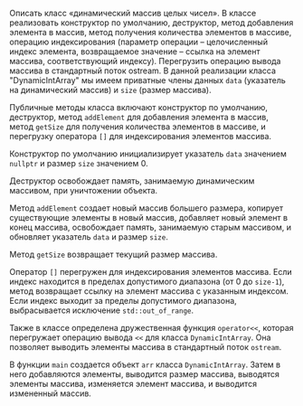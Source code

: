 Описать класс «динамический массив целых чисел». В классе реализовать 
конструктор по умолчанию, деструктор, метод добавления элемента в массив,
метод получения количества элементов в массиве, операцию индексирования 
(параметр операции – целочисленный индекс элемента, возвращаемое значение –
ссылка на элемент массива, соответствующий индексу). Перегрузить операцию
вывода массива в стандартный поток ostream.
 В данной реализации класса "DynamicIntArray" мы имеем приватные члены данных `data` (указатель на динамический массив) и `size` (размер массива).

Публичные методы класса включают конструктор по умолчанию, деструктор, метод `addElement` для добавления элемента в массив, метод `getSize` для получения количества элементов в массиве, и перегрузку оператора `[]` для индексирования элементов массива.

Конструктор по умолчанию инициализирует указатель `data` значением `nullptr` и размер `size` значением 0.

Деструктор освобождает память, занимаемую динамическим массивом, при уничтожении объекта.

Метод `addElement` создает новый массив большего размера, копирует существующие элементы в новый массив, добавляет новый элемент в конец массива, освобождает память, занимаемую старым массивом, и обновляет указатель `data` и размер `size`.

Метод `getSize` возвращает текущий размер массива.

Оператор `[]` перегружен для индексирования элементов массива. Если индекс находится в пределах допустимого диапазона (от 0 до `size-1`), метод возвращает ссылку на элемент массива с указанным индексом. Если индекс выходит за пределы допустимого диапазона, выбрасывается исключение `std::out_of_range`.

Также в классе определена дружественная функция `operator<<`, которая перегружает операцию вывода `<<` для класса `DynamicIntArray`. Она позволяет выводить элементы массива в стандартный поток `ostream`.

В функции `main` создается объект `arr` класса `DynamicIntArray`. Затем в него добавляются элементы, выводится размер массива, выводятся элементы массива, изменяется элемент массива, и выводится измененный массив.

